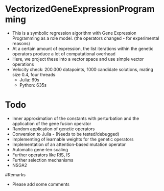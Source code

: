 # VectorizedGeneExpressionProgramming
- This is a symbolic regression algorithm with Gene Expression Programming as a role model. (the operators changed - for experimental reasons)
- At a certain amount of expression, the list iterations within the genetic operators produce a lot of computational overhead
- Here, we project these into a vector space and use simple vector operations
- Velocity check: 200.000 datapoints, 1000 candidate solutions, mating size 0.4, four threads
  - Julia: 69s
  - Python: 635s

# Todo 
- Inner approximation of the constants with perturbation and the application of the gene fusion operator
- Random application of genetic operators
- Conversion to Julia - (Needs to be tested/debugged)
- Implementing of learnable weights for the genetic operators
- Implementation of an attention-based mutation operator
- Automatic gene-len scaling
- Further operators like RIS, IS
- Further selection mechanisms
- NSGA2

#Remarks
- Please add some comments

